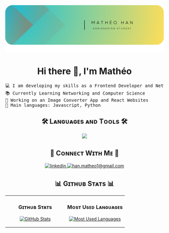 <!-- Banner Section-->
<img src="banner.png"/>

<!-- Hi There Section -->
<h1 align="center"> Hi there 👋, I'm Mathéo</h1>

<!-- Description Section -->
<pre>
💻 I am developing my skills as a Frontend Developer and Network Engineer
📚 Currently Learning Networking and Computer Science
🔭 Working on an Image Converter App and React Websites
🌟 Main languages: Javascript, Python
</pre>

<!--Languages and Tools Section-->       
<h2 align="center">🛠️ Lᴀɴɢᴜᴀɢᴇs ᴀɴᴅ Tᴏᴏʟs 🛠️</h2> 
<p align="center">
    <img width="750px"  src="https://skillicons.dev/icons?i=py,js,java,html,css,react,nodejs,flask,git,vscode,docker,linux,cpp,cloudflare,kubernetes,npm,vue,bash,matlab,debian&perline=10"  />
</p>

<!-- Connect With Me Section -->
<h2 align="center">🤝 Cᴏɴɴᴇᴄᴛ Wɪᴛʜ Mᴇ 🤝</h2>
<div align="center">
<a href="https://www.linkedin.com/in/math%C3%A9o-han/" target="_blank">
    <img src=https://img.shields.io/badge/linkedin-%231E77B5.svg?&style=for-the-badge&logo=linkedin&logoColor=white alt=linkedin style="margin-bottom: 5px;" />
</a>
  
<a href="mailto:han.matheo1@gmail.com" target="_blank">
    <img src="https://img.shields.io/badge/Gmail-D14836?style=for-the-badge&logo=gmail&logoColor=white" alt=han.matheo1@gmail.com mail style="margin-bottom: 5px;" />
</a>
</div>

<!-- Github Stats Section -->
<h2 align="center">📊 Gɪᴛʜᴜʙ Sᴛᴀᴛs 📊</h2>
<table width="100%">
  <tr>
    <td width="50%">
      <h3 align="center"><strong>Gɪᴛʜᴜʙ Sᴛᴀᴛs</strong></h3>
      <p align="center">
        <a href="https://github.com/matheohan">
          <img align="center" src="https://vercel-stats-blue.vercel.app/api?username=matheohan&count_private=true&show_icons=true&theme=nightowl" alt="GitHub Stats" />
        </a>
      </p>
    </td>
    <td width="50%">
      <h3 align="center"><strong>Mᴏsᴛ Usᴇᴅ Lᴀɴɢᴜᴀɢᴇs</strong></h3>
      <p align="center">
        <a href="https://github.com/matheohan">
          <img align="center" src="https://vercel-stats-blue.vercel.app/api/top-langs/?username=matheohan&layout=compact&count_private=true&theme=nightowl" alt="Most Used Languages" />
        </a>
      </p>
    </td>
  </tr>
</table>